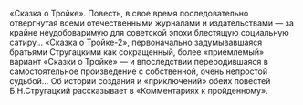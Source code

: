 <!--2016-12-21 21:09:21-->
«Сказка о Тройке». Повесть, в свое время последовательно отвергнутая всеми отечественными журналами и издательствами — за крайне неудобоваримую для советской эпохи блестящую социальную сатиру…
«Сказка о Тройке-2», первоначально задумывавшаяся братьями Стругацкими как сокращенный, более «приемлемый» вариант «Сказки о Тройке» — и впоследствии переродившаяся в самостоятельное произведение с собственной, очень непростой судьбой…
Об истории создания и «приключений» обеих повестей Б.Н.Стругацкий рассказывает в «Комментариях к пройденному».